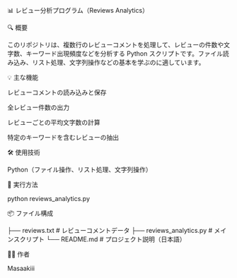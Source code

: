 📊 レビュー分析プログラム（Reviews Analytics）

🔍 概要

このリポジトリは、複数行のレビューコメントを処理して、レビューの件数や文字数、キーワード出現頻度などを分析する Python スクリプトです。ファイル読み込み、リスト処理、文字列操作などの基本を学ぶのに適しています。

💡 主な機能

レビューコメントの読み込みと保存

全レビュー件数の出力

レビューごとの平均文字数の計算

特定のキーワードを含むレビューの抽出

🛠️ 使用技術

Python（ファイル操作、リスト処理、文字列操作）

🚀 実行方法

python reviews_analytics.py

📦 ファイル構成

├── reviews.txt             # レビューコメントデータ
├── reviews_analytics.py    # メインスクリプト
└── README.md               # プロジェクト説明（日本語）

🧑‍💻 作者

Masaakiii
